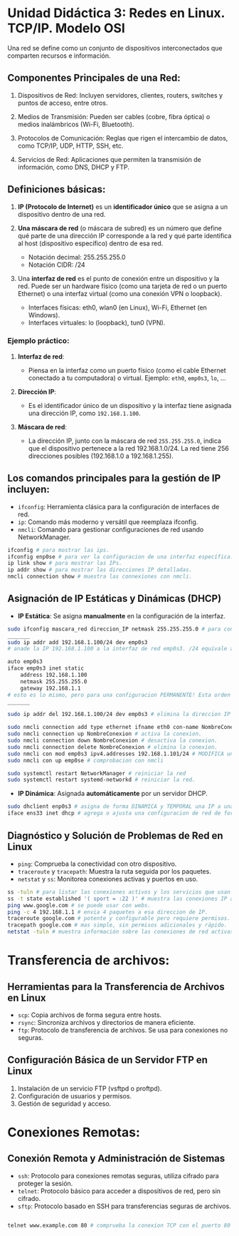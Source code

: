 # Unidad Didáctica 3: Redes en Linux. TCP/IP. Modelo OSI
Una red se define como un conjunto de dispositivos interconectados que comparten recursos e información. 


## Componentes Principales de una Red:
1. Dispositivos de Red: Incluyen servidores, clientes, routers, switches y puntos de acceso, entre otros.

2. Medios de Transmisión: Pueden ser cables (cobre, fibra óptica) o medios inalámbricos (Wi-Fi, Bluetooth).

3. Protocolos de Comunicación: Reglas que rigen el intercambio de datos, como TCP/IP, UDP, HTTP, SSH, etc.

4. Servicios de Red: Aplicaciones que permiten la transmisión de información, como DNS, DHCP y FTP.


## Definiciones básicas:
1. **IP (Protocolo de Internet)** es un **identificador único** que se asigna a un dispositivo dentro de una red. 

2. **Una máscara de red** (o máscara de subred) es un número que define qué parte de una dirección IP corresponde a la red y qué parte identifica al host (dispositivo específico) dentro de esa red.
    - Notación decimal: 255.255.255.0
    - Notación CIDR: /24 

3. Una **interfaz de red** es el punto de conexión entre un dispositivo y la red. Puede ser un hardware físico (como una tarjeta de red o un puerto Ethernet) o una interfaz virtual (como una conexión VPN o loopback).
    - Interfaces físicas: eth0, wlan0 (en Linux), Wi-Fi, Ethernet (en Windows).
    - Interfaces virtuales: lo (loopback), tun0 (VPN).


### Ejemplo práctico:
1. **Interfaz de red**:
    - Piensa en la interfaz como un puerto físico (como el cable Ethernet conectado a tu computadora) o virtual. Ejemplo: `eth0`, `emp0s3`, `lo`, ...

2. **Dirección IP**:
    - Es el identificador único de un dispositivo y la interfaz tiene asignada una dirección IP, como `192.168.1.100`.

3. **Máscara de red**:
    - La dirección IP, junto con la máscara de red `255.255.255.0`, indica que el dispositivo pertenece a la red 192.168.1.0/24. La red tiene 256 direcciones posibles (192.168.1.0 a 192.168.1.255).


## Los comandos principales para la gestión de IP incluyen:
- `ifconfig`: Herramienta clásica para la configuración de interfaces de red.
- `ip`: Comando más moderno y versátil que reemplaza ifconfig.
- `nmcli`: Comando para gestionar configuraciones de red usando NetworkManager.

```bash
ifconfig # para mostrar las ips.
ifconfig enp0se # para ver la configuracion de una interfaz específica.
ip link show # para mostrar las IPs.
ip addr show # para mostrar las direcciones IP detalladas.
nmcli connection show # muestra las connexiones con nmcli.
```

## Asignación de IP Estáticas y Dinámicas (DHCP)
- **IP Estática**: Se asigna **manualmente** en la configuración de la interfaz.

```bash
sudo ifconfig mascara_red direccion_IP netmask 255.255.255.0 # para configurar de forma especifica una IP con ifconfig.
_______
sudo ip addr add 192.168.1.100/24 dev emp0s3 
# anade la IP 192.168.1.100 a la interfaz de red emp0s3. /24 equivale a la mascara de red 255.255.255.0 . Este cambio es TEMPORTAL porque al reiniciar el sistema se pierde la configuración.

auto emp0s3
iface emp0s3 inet static
    address 192.168.1.100
    netmask 255.255.255.0
    gateway 192.168.1.1
# esto es lo mismo, pero para una configuracion PERMANENTE! Esta orden se escribe en el archivo de red >> /etc/network/interfaces donde se configura y se inicializa cada vez que se reinicie el sistema.
_______

sudo ip addr del 192.168.1.100/24 dev emp0s3 # elimina la direccion IP asignada.

sudo nmcli connection add type ethernet ifname eth0 con-name NombreConexion ipv4.addresses 192.168.2.10/24 ipv4.gateway 192.168.2.1 # crea una NUEVA conexion ethernet para eth0 que se llama NombreConexion con ip y mascara de red en nmcli y es ESTÁTICA.
sudo nmcli connection up NombreConexion # activa la conexion.
sudo nmcli connection down NombreConexion # desactiva la conexion.
sudo nmcli connection delete NombreConexion # elimina la conexion.
sudo nmcli con mod emp0s3 ipv4.addresses 192.168.1.101/24 # MODIFICA una conexion IP que YA EXISTENTE con nmcli.
sudo nmcli con up emp0se # comprobacion con nmcli

sudo systemctl restart NetworkManager # reiniciar la red
sudo systemctl restart systemd-networkd # reiniciar la red.
```


- **IP Dinámica**: Asignada **automáticamente** por un servidor DHCP.

```bash
sudo dhclient enp0s3 # asigna de forma DINAMICA y TEMPORAL una IP a una interfaz concreta.
iface ens33 inet dhcp # agrega o ajusta una configuracion de red de forma permanente y asigna una IP automáticamente y no fija.
```

## Diagnóstico y Solución de Problemas de Red en Linux
- `ping`: Comprueba la conectividad con otro dispositivo.
- `traceroute` y `tracepath`: Muestra la ruta seguida por los paquetes.
- `netstat` y `ss`: Monitorea conexiones activas y puertos en uso.

```bash
ss -tuln # para listar las conexiones activos y los servicios que usan TCP/IP.
ss -t state established '( sport = :22 )' # muestra las conexiones IP activas en el puerto indicado.
ping www.google.com # se puede usar con webs.
ping -c 4 192.168.1.1 # envia 4 paquetes a esa direccion de IP.
traceroute google.com # potente y configurable pero requiere permisos. 
tracepath google.com # mas simple, sin permisos adicionales y rápido. 
netstat -tuln # muestra información sobre las conexiones de red activas y los puertos en escucha en tu sistema.
```

# Transferencia de archivos:

## Herramientas para la Transferencia de Archivos en Linux
- `scp`: Copia archivos de forma segura entre hosts.
- `rsync`: Sincroniza archivos y directorios de manera eficiente.
- `ftp`: Protocolo de transferencia de archivos. Se usa para conexiones no seguras.


## Configuración Básica de un Servidor FTP en Linux
1. Instalación de un servicio FTP (vsftpd o proftpd).
2. Configuración de usuarios y permisos.
3. Gestión de seguridad y acceso.


# Conexiones Remotas:

## Conexión Remota y Administración de Sistemas
- `ssh`: Protocolo para conexiones remotas seguras, utiliza cifrado para proteger la sesión.
- `telnet`: Protocolo básico para acceder a dispositivos de red, pero sin cifrado.
- `sftp`: Protocolo basado en SSH para transferencias seguras de archivos.

```bash

telnet www.example.com 80 # comprueba la conexion TCP con el puerto 80 (este puerto puede variar).
```